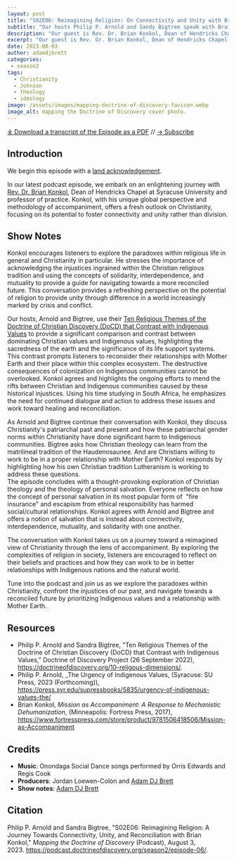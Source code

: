 ```yaml
---
layout: post
title: "S02E06: Reimagining Religion: On Connectivity and Unity with Brian Konkol"
subtitle: "Our hosts Philip P. Arnold and Sandy Bigtree speak with Brain Konkol"
description: "Our guest is Rev. Dr. Brian Konkol, Dean of Hendricks Chapel and Dean of Hendricks Chapel and Professor of Practice at Syracuse University."
excerpt: "Our guest is Rev. Dr. Brian Konkol, Dean of Hendricks Chapel and Dean of Hendricks Chapel and Professor of Practice at Syracuse University."
date: 2023-08-03
author: adamdjbrett
categories: 
 - season2
tags: 
  - Christianity
  - Johnson
  - theology
  - ideology
image: /assets/images/mapping-doctrine-of-discovery-favicon.webp
image_alt: mapping the Doctrine of Discovery cover photo.
---
```


<div id="buzzsprout-player-13260238"></div><script src="https://www.buzzsprout.com/1926214/13260238-s02e06-reimagining-religion-a-journey-towards-connectivity-unity-and-reconciliation-with-brian-konkol.js?container_id=buzzsprout-player-13260238&player=small" type="text/javascript" charset="utf-8"></script>

[⤓ Download a transcript of the Episode as a PDF](/assets/pdfs/S02E06-Reimagining-Religion-Journey-Towards-Connectivity-Unity-Reconciliation-Brian-Konkol-TRANSCRIPT.pdf) // [→ Subscribe](/subscribe/)

## Introduction
We begin this episode with a [land acknowledgement](https://podcast.doctrineofdiscovery.org/land/).

In our latest podcast episode, we embark on an enlightening journey with [Rev. Dr. Brian Konkol](https://chancellor.syr.edu/university-leadership-2/chancellors-council/brian-konkol/), Dean of Hendricks Chapel at Syracuse University and professor of practice. Konkol, with his unique global perspective and methodology of accompaniment, offers a fresh outlook on Christianity, focusing on its potential to foster connectivity and unity rather than division.

## Show Notes
Konkol encourages listeners to explore the paradoxes within religious life in general and Christianity in particular. He stresses the importance of acknowledging the injustices ingrained within the Christian religious tradition and using the concepts of solidarity, interdependence, and mutuality to provide a guide for navigating towards a more reconciled future. This conversation provides a refreshing perspective on the potential of religion to provide unity through difference in a world increasingly marked by crisis and conflict.

Our hosts, Arnold and Bigtree, use their [Ten Religious Themes of the Doctrine of Christian Discovery (DoCD) that Contrast with Indigenous Values](https://doctrineofdiscovery.org/10-religous-dimensions/) to provide a significant comparison and contrast between dominating Christian values and Indigenous values, highlighting the sacredness of the earth and the significance of its life support systems. This contrast prompts listeners to reconsider their relationships with Mother Earth and their place within this complex ecosystem. The destructive consequences of colonization on Indigenous communities cannot be overlooked. Konkol agrees and highlights the ongoing efforts to mend the rifts between Christian and Indigenous communities caused by these historical injustices. Using his time studying in South Africa, he emphasizes the need for continued dialogue and action to address these issues and work toward healing and reconciliation.

As Arnold and Bigtree continue their conversation with Konkol, they discuss Christianity's patriarchal past and present and how these patriarchal gender norms within Christianity have done significant harm to Indigenous communities. Bigtree asks how Christian theology can learn from the matrilineal tradition of the Haudenosaunee. And are Christians willing to work to be in a proper relationship with Mother Earth? Konkol responds by highlighting how his own Christian tradition Lutheranism is working to address these questions.\
The episode concludes with a thought-provoking exploration of Christian theology and the theology of personal salvation. Everyone reflects on how the concept of personal salvation in its most popular form of  "fire insurance" and escapism from ethical responsibility has harmed social/cultural relationships. Konkol agrees with Arnold and Bigtree and offers a notion of salvation that is instead about connectivity, interdependence, mutuality, and solidarity with one another.

The conversation with Konkol takes us on a journey toward a reimagined view of Christianity through the lens of accompaniment. By exploring the complexities of religion in society, listeners are encouraged to reflect on their beliefs and practices and how they can work to be in better relationships with Indigenous nations and the natural world.

Tune into the podcast and join us as we explore the paradoxes within Christianity, confront the injustices of our past, and navigate towards a reconciled future by prioritizing Indigenous values and a relationship with Mother Earth.

## Resources
- Philip P. Arnold and Sandra Bigtree, "Ten Religious Themes of the Doctrine of Christian Discovery (DoCD) that Contrast with Indigenous Values," Doctrine of Discovery Project (26 September 2022), <https://doctrineofdiscovery.org/10-religous-dimensions/>.
- Philip P. Arnold, _The Urgency of Indigenous Values, (Syracuse: SU Press, 2023 (Forthcoming)), <https://press.syr.edu/supressbooks/5835/urgency-of-indigenous-values-the/>
- Brian Konkol, _Mission as Accompaniment: A Response to Mechanistic Dehumanization_, (Minneapolis: Fortress Press, 2017), <https://www.fortresspress.com/store/product/9781506418506/Mission-as-Accompaniment>

## Credits

- **Music**: Onondaga Social Dance songs performed by Orris Edwards and Regis Cook
- **Producers**: Jordan Loewen-Colón and [Adam DJ Brett](https://adamdjbrett.com)
- **Show notes**: [Adam DJ Brett](https://adamdjbrett.com)

## Citation

Philip P. Arnold and Sandra Bigtree, "S02E06: Reimagining Religion: A Journey Towards Connectivity, Unity, and Reconciliation with Brian Konkol," _Mapping the Doctrine of Discovery_ (Podcast), August 3, 2023. <https://podcast.doctrineofdiscovery.org/season2/episode-06/>.

